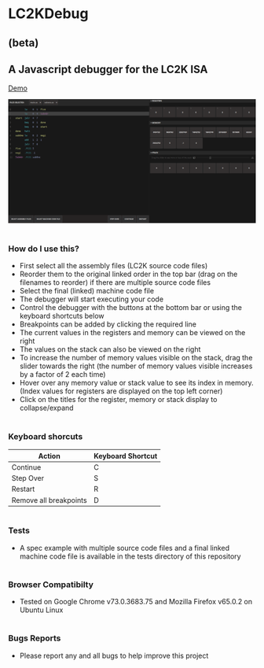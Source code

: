 # LC2KDebug
## (beta)
## A Javascript debugger for the LC2K ISA
[Demo](https://adishy.github.io/LC2KDebug)


![](screenshots/DebuggingView.png)

#
### How do I use this?

* First select all the assembly files (LC2K source code files)
* Reorder them to the original linked order in the top bar (drag on the filenames to reorder) if there are multiple source code files
* Select the final (linked) machine code file
* The debugger will start executing your code
* Control the debugger with the buttons at the bottom bar or using the keyboard shortcuts below
* Breakpoints can be added by clicking the required line
* The current values in the registers and memory can be viewed on the right
* The values on the stack can also be viewed on the right
* To increase the number of memory values visible on the stack, drag the slider towards the right (the number of memory values visible increases by a factor of 2 each time)
* Hover over any memory value or stack value to see its index in memory. (Index values for registers are displayed on the top left corner)
* Click on the titles for the register, memory or stack display to collapse/expand
#
### Keyboard shorcuts
| Action  | Keyboard Shortcut |
| ------------- | ------------- |
| Continue  | C  |
| Step Over  | S  |
| Restart  | R  |
| Remove all breakpoints  | D  |
#
### Tests
* A spec example with multiple source code files and a final linked machine code file is available in the tests directory of this repository
#
### Browser Compatibilty
* Tested on Google Chrome v73.0.3683.75 and Mozilla Firefox v65.0.2 on Ubuntu Linux
#
### Bugs Reports
* Please report any and all bugs to help improve this project

